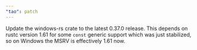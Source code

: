 ```yaml
---
"tao": patch
---
```


Update the windows-rs crate to the latest 0.37.0 release. This depends on rustc version 1.61 for some `const` generic support which was just stabilized, so on Windows the MSRV is effectively 1.61 now.
